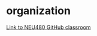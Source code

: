 # organization


<a href="https://classroom.github.com/classrooms/39205394-fmri-decoding-reading-minds-using-brain-scans">Link to NEU480 GitHub classroom</a>
